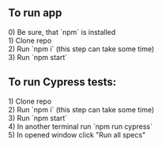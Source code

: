 <h2>To run app</h2>
0) Be sure, that `npm` is installed<br />
1) Clone repo<br />
2) Run `npm i` (this step can take some time)<br />
3) Run `npm start`<br />

<h2>To run Cypress tests:</h2>
1) Clone repo<br />
2) Run `npm i` (this step can take some time)<br />
3) Run `npm start`<br />
4) In another terminal run `npm run cypress`<br />
5) In opened window click "Run all specs"<br />

